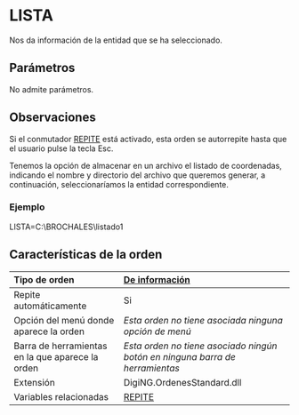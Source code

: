 # LISTA

Nos da información de la entidad que se ha seleccionado.

## Parámetros

No admite parámetros.

## Observaciones

Si el conmutador [REPITE](https://github.com/digi21/docs/tree/7fc627c885c16fb88afc7cc05a6df2a2f4a54563/digi3d-net/referencia/digi3d.net/ventana-de-dibujo/ordenes/l/REPITE.html) está activado, esta orden se autorrepite hasta que el usuario pulse la tecla Esc.

Tenemos la opción de almacenar en un archivo el listado de coordenadas, indicando el nombre y directorio del archivo que queremos generar, a continuación, seleccionaríamos la entidad correspondiente.

### Ejemplo

LISTA=C:\BROCHALES\listado1

## Características de la orden

| Tipo de orden | [De información](lista.md) |
| :--- | :--- |
| Repite automáticamente | Si |
| Opción del menú donde aparece la orden | _Esta orden no tiene asociada ninguna opción de menú_ |
| Barra de herramientas en la que aparece la orden | _Esta orden no tiene asociado ningún botón en ninguna barra de herramientas_ |
| Extensión | DigiNG.OrdenesStandard.dll |
| Variables relacionadas | [REPITE](https://github.com/digi21/docs/tree/7fc627c885c16fb88afc7cc05a6df2a2f4a54563/digi3d-net/referencia/digi3d.net/ventana-de-dibujo/ordenes/l/REPITE.html) |

